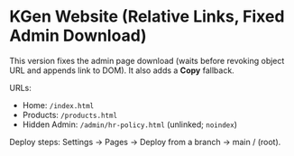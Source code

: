 # KGen Website (Relative Links, Fixed Admin Download)

This version fixes the admin page download (waits before revoking object URL and appends link to DOM). It also adds a **Copy** fallback.

URLs:
- Home: `/index.html`
- Products: `/products.html`
- Hidden Admin: `/admin/hr-policy.html` (unlinked; `noindex`)

Deploy steps: Settings → Pages → Deploy from a branch → main / (root).